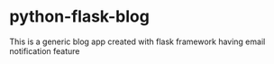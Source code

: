 # python-flask-blog
This is a generic blog app created with flask framework having email notification feature
